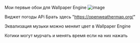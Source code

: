 Мои первые обои для Wallpaper Engine
![image](https://github.com/SPKsan/Wallpaper/assets/104989367/5831eb5f-8976-4f2e-9d85-158ddab573d3)




Виджет погоды APi Брать здесь "https://openweathermap.org/"

Эквализация музыки можно меняит цвет в Wallpaper Engine

Котики могут мурчать и менять время если на них нажать

 
